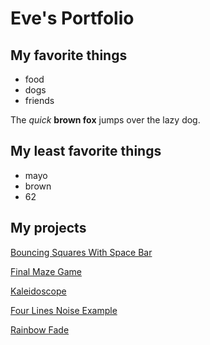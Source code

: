 # Eve's Portfolio

## My favorite things

* food
* dogs
* friends

The _quick_ __brown fox__ jumps over the lazy dog.

## My least favorite things

* mayo
* brown
* 62


## My projects

[Bouncing Squares With Space Bar](Bouncing_Squares_with_Space_Bar/index.md)

[Final Maze Game](Final_Maze_Game/index.md)

[Kaleidoscope](Kaleidoscope/index.md)

[Four Lines Noise Example](Four_Lines_Noise_Example/index.md)

[Rainbow Fade](Rainbow_Fade_1/index.md)

